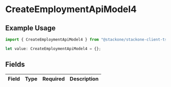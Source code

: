 # CreateEmploymentApiModel4

## Example Usage

```typescript
import { CreateEmploymentApiModel4 } from "@stackone/stackone-client-ts/sdk/models/shared";

let value: CreateEmploymentApiModel4 = {};
```

## Fields

| Field       | Type        | Required    | Description |
| ----------- | ----------- | ----------- | ----------- |